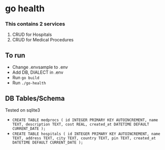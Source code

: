 # go health 
### This contains 2 services
1. CRUD for Hospitals
2. CRUD for Medical Procedures

## To run
- Change .envsample to .env
- Add DB, DIALECT in .env
- Run `go build`
- Run `./go-health`

## DB Tables/Schema
Tested on sqlite3
- `CREATE TABLE medprocs ( id INTEGER PRIMARY KEY AUTOINCREMENT, name TEXT, description TEXT, cost REAL, created_at DATETIME DEFAULT CURRENT_DATE );`
- `CREATE TABLE hospitals ( id INTEGER PRIMARY KEY AUTOINCREMENT, name TEXT, address TEXT, city TEXT, country TEXT, pin TEXT, created_at DATETIME DEFAULT CURRENT_DATE );`
